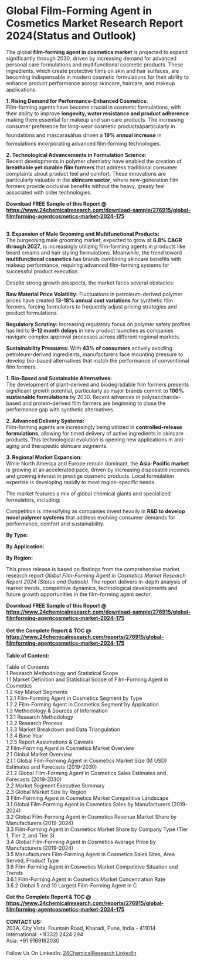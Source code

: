 <h1>Global Film-Forming Agent in Cosmetics Market Research Report 2024(Status and Outlook)</h1><p>The global <strong>film-forming agent in cosmetics market</strong> is projected to expand significantly through 2030, driven by increasing demand for advanced personal care formulations and multifunctional cosmetic products. These ingredients, which create protective films on skin and hair surfaces, are becoming indispensable in modern cosmetic formulations for their ability to enhance product performance across skincare, haircare, and makeup applications.</p><p><strong>1. Rising Demand for Performance-Enhanced Cosmetics:</strong><br>
Film-forming agents have become crucial in cosmetic formulations, with their ability to improve <strong>longevity, water resistance and product adherence</strong> making them essential for makeup and sun care products. The increasing consumer preference for long-wear cosmetic productsâparticularly in foundations and mascarasâhas driven a <strong>19% annual increase</strong> in formulations incorporating advanced film-forming technologies.</p><p><strong>2. Technological Advancements in Formulation Science:</strong><br>
Recent developments in polymer chemistry have enabled the creation of <strong>breathable yet durable film formers</strong> that address traditional consumer complaints about product feel and comfort. These innovations are particularly valuable in the <strong>skincare sector</strong>, where new-generation film formers provide occlusive benefits without the heavy, greasy feel associated with older technologies.</p><div><b>Download FREE Sample of this Report @ 
            <a href="https://www.24chemicalresearch.com/download-sample/276915/global-filmforming-agentcosmetics-market-2024-175">
            https://www.24chemicalresearch.com/download-sample/276915/global-filmforming-agentcosmetics-market-2024-175</a></b></div><br><p><strong>3. Expansion of Male Grooming and Multifunctional Products:</strong><br>
The burgeoning male grooming market, expected to grow at <strong>6.8% CAGR through 2027</strong>, is increasingly utilizing film-forming agents in products like beard creams and hair styling formulations. Meanwhile, the trend toward <strong>multifunctional cosmetics</strong> has brands combining skincare benefits with makeup performance, requiring advanced film-forming systems for successful product execution.</p><p>Despite strong growth prospects, the market faces several obstacles:</p><p><strong>Raw Material Price Volatility:</strong> Fluctuations in petroleum-derived polymer prices have created <strong>13-18% annual cost variations</strong> for synthetic film formers, forcing formulators to frequently adjust pricing strategies and product formulations.</p><p><strong>Regulatory Scrutiny:</strong> Increasing regulatory focus on polymer safety profiles has led to <strong>9-12 month delays</strong> in new product launches as companies navigate complex approval processes across different regional markets.</p><p><strong>Sustainability Pressures:</strong> With <strong>43% of consumers</strong> actively avoiding petroleum-derived ingredients, manufacturers face mounting pressure to develop bio-based alternatives that match the performance of conventional film formers.</p><p><strong>1. Bio-Based and Sustainable Alternatives:</strong><br>
The development of plant-derived and biodegradable film formers presents significant growth potential, particularly as major brands commit to <strong>100% sustainable formulations</strong> by 2030. Recent advances in polysaccharide-based and protein-derived film formers are beginning to close the performance gap with synthetic alternatives.</p><p><strong>2. Advanced Delivery Systems:</strong><br>
Film-forming agents are increasingly being utilized in <strong>controlled-release formulations</strong>, allowing for timed delivery of active ingredients in skincare products. This technological evolution is opening new applications in anti-aging and therapeutic skincare segments.</p><p><strong>3. Regional Market Expansion:</strong><br>
While North America and Europe remain dominant, the <strong>Asia-Pacific market</strong> is growing at an accelerated pace, driven by increasing disposable incomes and growing interest in prestige cosmetic products. Local formulation expertise is developing rapidly to meet region-specific needs.</p><p>The market features a mix of global chemical giants and specialized formulators, including:</p><p>Competition is intensifying as companies invest heavily in <strong>R&amp;D to develop novel polymer systems</strong> that address evolving consumer demands for performance, comfort and sustainability.</p><p><strong>By Type:</strong></p><p><strong>By Application:</strong></p><p><strong>By Region:</strong></p><p>This press release is based on findings from the comprehensive market research report <em>Global Film-Forming Agent in Cosmetics Market Research Report 2024 (Status and Outlook)</em>. The report delivers in-depth analysis of market trends, competitive dynamics, technological developments and future growth opportunities in the film-forming agent sector.</p><div><b>Download FREE Sample of this Report @ 
            <a href="https://www.24chemicalresearch.com/download-sample/276915/global-filmforming-agentcosmetics-market-2024-175">
            https://www.24chemicalresearch.com/download-sample/276915/global-filmforming-agentcosmetics-market-2024-175</a></b></div><br><div><b>Get the Complete Report & TOC @ 
            <a href="https://www.24chemicalresearch.com/reports/276915/global-filmforming-agentcosmetics-market-2024-175">
            https://www.24chemicalresearch.com/reports/276915/global-filmforming-agentcosmetics-market-2024-175</a></b></div><br>
            <b>Table of Content:</b><p>Table of Contents<br />
1 Research Methodology and Statistical Scope<br />
1.1 Market Definition and Statistical Scope of Film-Forming Agent in Cosmetics<br />
1.2 Key Market Segments<br />
1.2.1 Film-Forming Agent in Cosmetics Segment by Type<br />
1.2.2 Film-Forming Agent in Cosmetics Segment by Application<br />
1.3 Methodology & Sources of Information<br />
1.3.1 Research Methodology<br />
1.3.2 Research Process<br />
1.3.3 Market Breakdown and Data Triangulation<br />
1.3.4 Base Year<br />
1.3.5 Report Assumptions & Caveats<br />
2 Film-Forming Agent in Cosmetics Market Overview<br />
2.1 Global Market Overview<br />
2.1.1 Global Film-Forming Agent in Cosmetics Market Size (M USD) Estimates and Forecasts (2019-2030)<br />
2.1.2 Global Film-Forming Agent in Cosmetics Sales Estimates and Forecasts (2019-2030)<br />
2.2 Market Segment Executive Summary<br />
2.3 Global Market Size by Region<br />
3 Film-Forming Agent in Cosmetics Market Competitive Landscape<br />
3.1 Global Film-Forming Agent in Cosmetics Sales by Manufacturers (2019-2024)<br />
3.2 Global Film-Forming Agent in Cosmetics Revenue Market Share by Manufacturers (2019-2024)<br />
3.3 Film-Forming Agent in Cosmetics Market Share by Company Type (Tier 1, Tier 2, and Tier 3)<br />
3.4 Global Film-Forming Agent in Cosmetics Average Price by Manufacturers (2019-2024)<br />
3.5 Manufacturers Film-Forming Agent in Cosmetics Sales Sites, Area Served, Product Type<br />
3.6 Film-Forming Agent in Cosmetics Market Competitive Situation and Trends<br />
3.6.1 Film-Forming Agent in Cosmetics Market Concentration Rate<br />
3.6.2 Global 5 and 10 Largest Film-Forming Agent in C</p><div><b>Get the Complete Report & TOC @ 
            <a href="https://www.24chemicalresearch.com/reports/276915/global-filmforming-agentcosmetics-market-2024-175">
            https://www.24chemicalresearch.com/reports/276915/global-filmforming-agentcosmetics-market-2024-175</a></b></div><br><b>CONTACT US:</b><br>
            203A, City Vista, Fountain Road, Kharadi, Pune, India - 411014<br>
            International: +1(332) 2424 294<br>
            Asia: +91 9169162030 <br><br>
            Follow Us On LinkedIn: <a href="https://www.linkedin.com/company/24chemicalresearch/">24ChemicalResearch LinkedIn</a>